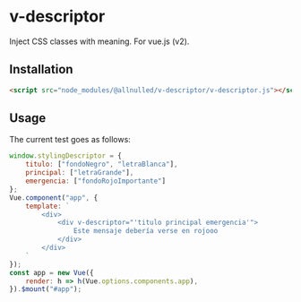 # v-descriptor

Inject CSS classes with meaning. For vue.js (v2).

## Installation

```html
<script src="node_modules/@allnulled/v-descriptor/v-descriptor.js"></script>
```

## Usage

The current test goes as follows:

```js
window.stylingDescriptor = {
    titulo: ["fondoNegro", "letraBlanca"],
    principal: ["letraGrande"],
    emergencia: ["fondoRojoImportante"]
};
Vue.component("app", {
    template: `
        <div>
            <div v-descriptor="'titulo principal emergencia'">
                Este mensaje debería verse en rojooo
            </div>
        </div>
    `
});
const app = new Vue({
    render: h => h(Vue.options.components.app),
}).$mount("#app");
```

